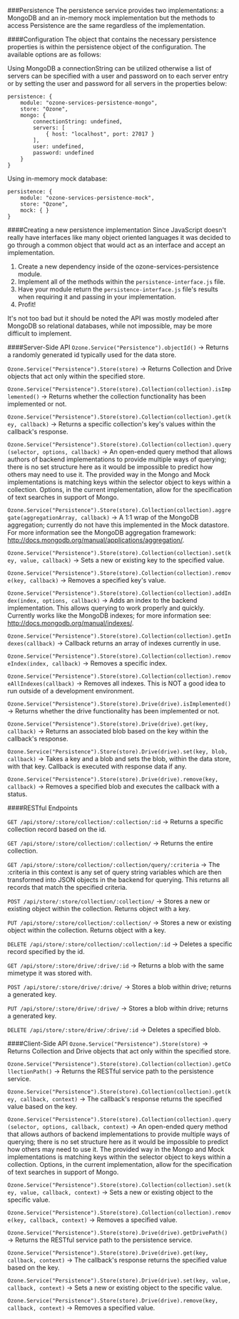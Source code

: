 ###Persistence
The persistence service provides two implementations: a MongoDB and an in-memory mock implementation but the methods to access Persistence are the same regardless of the implementation.

####Configuration
The object that contains the necessary persistence properties is within the persistence object of the configuration. The available options are as follows:

Using MongoDB a connectionString can be utilized otherwise a list of servers can be specified with a user and password on to each server entry or by setting the user and password for all servers in the properties below:
```
persistence: {
    module: "ozone-services-persistence-mongo",
    store: "Ozone",
    mongo: {
        connectionString: undefined,
        servers: [
            { host: "localhost", port: 27017 }
        ],
        user: undefined,
        password: undefined
    }
}
```

Using in-memory mock database:
```
persistence: {
    module: "ozone-services-persistence-mock",
    store: "Ozone",
    mock: { }
}
```

####Creating a new persistence implementation
Since JavaScript doesn't really have interfaces like many object oriented languages it was decided to go through a common object that would act as an interface and accept an implementation.

1. Create a new dependency inside of the ozone-services-persistence module.
2. Implement all of the methods within the ```persistence-interface.js``` file.
3. Have your module return the ```persistence-interface.js``` file's results when requiring it and passing in your implementation.
4. Profit!

It's not too bad but it should be noted the API was mostly modeled after MongoDB so relational databases, while not impossible, may be more difficult to implement.

####Server-Side API
```Ozone.Service("Persistence").objectId()``` -> Returns a randomly generated id typically used for the data store.

```Ozone.Service("Persistence").Store(store)``` -> Returns Collection and Drive objects that act only within the specified store.

```Ozone.Service("Persistence").Store(store).Collection(collection).isImplemented()``` -> Returns whether the collection functionality has been implemented or not.

```Ozone.Service("Persistence").Store(store).Collection(collection).get(key, callback)``` -> Returns a specific collection's key's values within the callback's response.

```Ozone.Service("Persistence").Store(store).Collection(collection).query(selector, options, callback)``` -> An open-ended query method that allows authors of backend implementations to provide multiple ways of querying; there is no set structure here as it would be impossible to predict how others may need to use it. The provided way in the Mongo and Mock implementations is matching keys within the selector object to keys within a collection. Options, in the current implementation, allow for the specification of text searches in support of Mongo.

```Ozone.Service("Persistence").Store(store).Collection(collection).aggregate(aggregationArray, callback)``` -> A 1:1 wrap of the MongoDB aggregation; currently do not have this implemented in the Mock datastore. For more information see the MongoDB aggregation framework: http://docs.mongodb.org/manual/applications/aggregation/.

```Ozone.Service("Persistence").Store(store).Collection(collection).set(key, value, callback)``` -> Sets a new or existing key to the specified value.

```Ozone.Service("Persistence").Store(store).Collection(collection).remove(key, callback)``` -> Removes a specified key's value.

```Ozone.Service("Persistence").Store(store).Collection(collection).addIndex(index, options, callback)``` -> Adds an index to the backend implementation. This allows querying to work properly and quickly. Currently works like the MongoDB indexes; for more information see: http://docs.mongodb.org/manual/indexes/.

```Ozone.Service("Persistence").Store(store).Collection(collection).getIndexes(callback)``` -> Callback returns an array of indexes currently in use.

```Ozone.Service("Persistence").Store(store).Collection(collection).removeIndex(index, callback)``` -> Removes a specific index.

```Ozone.Service("Persistence").Store(store).Collection(collection).removeAllIndexes(callback)``` -> Removes all indexes. This is NOT a good idea to run outside of a development environment.

```Ozone.Service("Persistence").Store(store).Drive(drive).isImplemented()``` -> Returns whether the drive functionality has been implemented or not.

```Ozone.Service("Persistence").Store(store).Drive(drive).get(key, callback)``` -> Returns an associated blob based on the key within the callback's response.

```Ozone.Service("Persistence").Store(store).Drive(drive).set(key, blob, callback)``` -> Takes a key and a blob and sets the blob, within the data store, with that key. Callback is executed with response data if any.

```Ozone.Service("Persistence").Store(store).Drive(drive).remove(key, callback)``` -> Removes a specified blob and executes the callback with a status.

####RESTful Endpoints

```GET /api/store/:store/collection/:collection/:id``` -> Returns a specific collection record based on the id.

```GET /api/store/:store/collection/:collection/``` -> Returns the entire collection.

```GET /api/store/:store/collection/:collection/query/:criteria``` -> The :criteria in this context is any set of query string variables which are then transformed into JSON objects in the backend for querying. This returns all records that match the specified criteria.

```POST /api/store/:store/collection/:collection/``` -> Stores a new or existing object within the collection. Returns object with a key.

```PUT /api/store/:store/collection/:collection/``` -> Stores a new or existing object within the collection. Returns object with a key.

```DELETE /api/store/:store/collection/:collection/:id``` -> Deletes a specific record specified by the id.

```GET /api/store/:store/drive/:drive/:id``` -> Returns a blob with the same mimetype it was stored with.

```POST /api/store/:store/drive/:drive/``` -> Stores a blob within drive; returns a generated key.

```PUT /api/store/:store/drive/:drive/``` -> Stores a blob within drive; returns a generated key.

```DELETE /api/store/:store/drive/:drive/:id``` -> Deletes a specified blob.

####Client-Side API
```Ozone.Service("Persistence").Store(store)``` -> Returns Collection and Drive objects that act only within the specified store.

```Ozone.Service("Persistence").Store(store).Collection(collection).getCollectionPath()``` -> Returns the RESTful service path to the persistence service.

```Ozone.Service("Persistence").Store(store).Collection(collection).get(key, callback, context)``` -> The callback's response returns the specified value based on the key.

```Ozone.Service("Persistence").Store(store).Collection(collection).query(selector, options, callback, context)``` -> An open-ended query method that allows authors of backend implementations to provide multiple ways of querying; there is no set structure here as it would be impossible to predict how others may need to use it. The provided way in the Mongo and Mock implementations is matching keys within the selector object to keys within a collection. Options, in the current implementation, allow for the specification of text searches in support of Mongo.

```Ozone.Service("Persistence").Store(store).Collection(collection).set(key, value, callback, context)``` -> Sets a new or existing object to the specific value.

```Ozone.Service("Persistence").Store(store).Collection(collection).remove(key, callback, context)``` -> Removes a specified value.

```Ozone.Service("Persistence").Store(store).Drive(drive).getDrivePath()``` -> Returns the RESTful service path to the persistence service.

```Ozone.Service("Persistence").Store(store).Drive(drive).get(key, callback, context)``` -> The callback's response returns the specified value based on the key.

```Ozone.Service("Persistence").Store(store).Drive(drive).set(key, value, callback, context)``` -> Sets a new or existing object to the specific value.

```Ozone.Service("Persistence").Store(store).Drive(drive).remove(key, callback, context)``` -> Removes a specified value.
